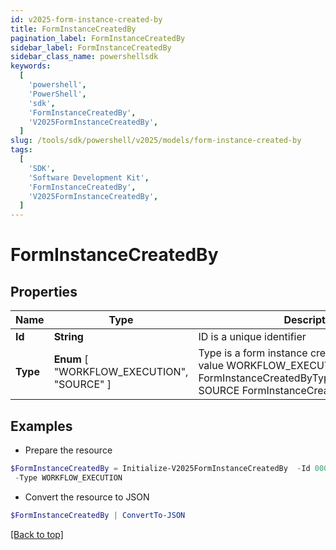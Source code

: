 ```yaml
---
id: v2025-form-instance-created-by
title: FormInstanceCreatedBy
pagination_label: FormInstanceCreatedBy
sidebar_label: FormInstanceCreatedBy
sidebar_class_name: powershellsdk
keywords:
  [
    'powershell',
    'PowerShell',
    'sdk',
    'FormInstanceCreatedBy',
    'V2025FormInstanceCreatedBy',
  ]
slug: /tools/sdk/powershell/v2025/models/form-instance-created-by
tags:
  [
    'SDK',
    'Software Development Kit',
    'FormInstanceCreatedBy',
    'V2025FormInstanceCreatedBy',
  ]
---
```


# FormInstanceCreatedBy

## Properties

| Name | Type | Description | Notes |
| --- | --- | --- | --- |
| **Id** | **String** | ID is a unique identifier | [optional] |
| **Type** | **Enum** [ "WORKFLOW_EXECUTION", "SOURCE" ] | Type is a form instance created by type enum value WORKFLOW_EXECUTION FormInstanceCreatedByTypeWorkflowExecution SOURCE FormInstanceCreatedByTypeSource | [optional] |

## Examples

- Prepare the resource

```powershell
$FormInstanceCreatedBy = Initialize-V2025FormInstanceCreatedBy  -Id 00000000-0000-0000-0000-000000000000 `
 -Type WORKFLOW_EXECUTION
```

- Convert the resource to JSON

```powershell
$FormInstanceCreatedBy | ConvertTo-JSON
```

[[Back to top]](#)
